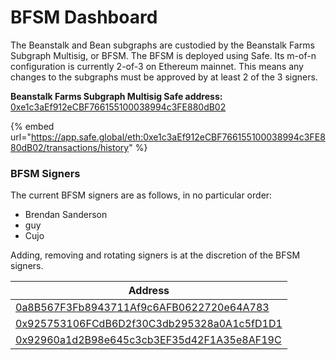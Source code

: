 # BFSM Dashboard

The Beanstalk and Bean subgraphs are custodied by the Beanstalk Farms Subgraph Multisig, or BFSM. The BFSM is deployed using Safe. Its m-of-n configuration is currently 2-of-3 on Ethereum mainnet. This means any changes to the subgraphs must be approved by at least 2 of the 3 signers.

**Beanstalk Farms Subgraph Multisig Safe address:** [0xe1c3aEf912eCBF766155100038994c3FE880dB02](https://etherscan.io/address/0xe1c3aEf912eCBF766155100038994c3FE880dB02)

{% embed url="https://app.safe.global/eth:0xe1c3aEf912eCBF766155100038994c3FE880dB02/transactions/history" %}

### **BFSM Signers**

The current BFSM signers are as follows, in no particular order:

* Brendan Sanderson
* guy
* Cujo

Adding, removing and rotating signers is at the discretion of the BFSM signers.

| Address                                                                                                               |
| --------------------------------------------------------------------------------------------------------------------- |
| [0a8B567F3Fb8943711Af9c6AFB0622720e64A783](https://etherscan.io/address/0a8B567F3Fb8943711Af9c6AFB0622720e64A783)     |
| [0x925753106FCdB6D2f30C3db295328a0A1c5fD1D1](https://etherscan.io/address/0x925753106FCdB6D2f30C3db295328a0A1c5fD1D1) |
| [0x92960a1d2B98e645c3cb3EF35d42F1A35e8AF19C](https://etherscan.io/address/0x92960a1d2B98e645c3cb3EF35d42F1A35e8AF19C) |
